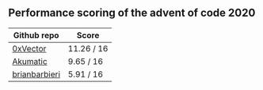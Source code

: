 ## Performance scoring of the advent of code 2020
| Github repo | Score |
| ------------- | ------------- |
| [0xVector](https://github.com/0xVector/AdventOfCode2020) | 11.26 / 16 |
| [Akumatic](https://github.com/Akumatic/Advent-of-Code) | 9.65 / 16 |
| [brianbarbieri](https://github.com/brianbarbieri/adventofcode2020) | 5.91 / 16 |
